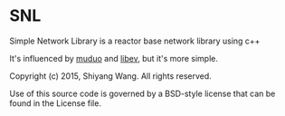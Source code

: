 # SNL

Simple Network Library is a reactor base network library using c++

It's influenced by [muduo](https://github.com/chenshuo/muduo) and [libev](http://software.schmorp.de/pkg/libev.html), but it's more simple.



Copyright (c) 2015, Shiyang Wang. All rights reserved.


Use of this source code is governed by a BSD-style
license that can be found in the License file.
